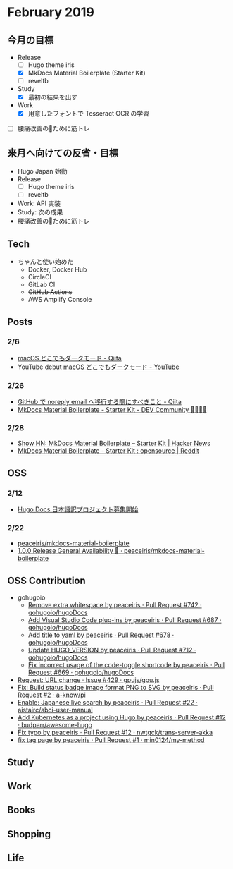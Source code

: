 # February 2019



## 今月の目標

- Release
    - [ ] Hugo theme iris
    - [x] MkDocs Material Boilerplate (Starter Kit)
    - [ ] reveltb
- Study
    - [x] 最初の結果を出す
- Work
    - [x] 用意したフォントで Tesseract OCR の学習
- [ ] 腰痛改善のために筋トレ



## 来月へ向けての反省・目標

- Hugo Japan 始動
- Release
    - [ ] Hugo theme iris
    - [ ] reveltb
- Work: API 実装
- Study: 次の成果
- 腰痛改善のために筋トレ



## Tech

- ちゃんと使い始めた
    - Docker, Docker Hub
    - CircleCI
    - GitLab CI
    - ~~GitHub Actions~~
    - AWS Amplify Console



## Posts

### 2/6

- [macOS どこでもダークモード - Qiita](https://qiita.com/peaceiris/items/9457e6a48e47b4a81c52)
- YouTube debut [macOS どこでもダークモード - YouTube](https://www.youtube.com/watch?v=Lme7xJvXZo0)

### 2/26

- [GitHub で noreply email へ移行する際にすべきこと - Qiita](https://qiita.com/peaceiris/items/76b424277cbc9226f1ed)
- [MkDocs Material Boilerplate - Starter Kit - DEV Community 👩‍💻👨‍💻](https://dev.to/peaceiris/mkdocs-material-boilerplate---starter-kit-7i4)

### 2/28

- [Show HN: MkDocs Material Boilerplate – Starter Kit | Hacker News](https://news.ycombinator.com/item?id=19270575)
- [MkDocs Material Boilerplate - Starter Kit : opensource | Reddit](https://www.reddit.com/r/opensource/comments/avq2vg/mkdocs_material_boilerplate_starter_kit/)



## OSS

### 2/12

- [Hugo Docs 日本語訳プロジェクト募集開始](https://twitter.com/piris314/status/1095281946710630400?s=20)

### 2/22

- [peaceiris/mkdocs-material-boilerplate](https://github.com/peaceiris/mkdocs-material-boilerplate)
- [1.0.0 Release General Availability 🎉 · peaceiris/mkdocs-material-boilerplate](https://github.com/peaceiris/mkdocs-material-boilerplate/releases/tag/1.0.0)



## OSS Contribution

- gohugoio
    - [Remove extra whitespace by peaceiris · Pull Request #742 · gohugoio/hugoDocs](https://github.com/gohugoio/hugoDocs/pull/742)
    - [Add Visual Studio Code plug-ins by peaceiris · Pull Request #687 · gohugoio/hugoDocs](https://github.com/gohugoio/hugoDocs/pull/687)
    - [Add title to yaml by peaceiris · Pull Request #678 · gohugoio/hugoDocs](https://github.com/gohugoio/hugoDocs/pull/678)
    - [Update HUGO_VERSION by peaceiris · Pull Request #712 · gohugoio/hugoDocs](https://github.com/gohugoio/hugoDocs/pull/712)
    - [Fix incorrect usage of the code-toggle shortcode by peaceiris · Pull Request #669 · gohugoio/hugoDocs](https://github.com/gohugoio/hugoDocs/pull/669)
- [Request: URL change · Issue #429 · gpujs/gpu.js](https://github.com/gpujs/gpu.js/issues/429)
- [Fix: Build status badge image format PNG to SVG by peaceiris · Pull Request #2 · a-know/pi](https://github.com/a-know/pi/pull/2)
- [Enable: Japanese live search by peaceiris · Pull Request #22 · aistairc/abci-user-manual](https://github.com/aistairc/abci-user-manual/pull/22)
- [Add Kubernetes as a project using Hugo by peaceiris · Pull Request #12 · budparr/awesome-hugo](https://github.com/budparr/awesome-hugo/pull/12)
- [Fix typo by peaceiris · Pull Request #12 · nwtgck/trans-server-akka](https://github.com/nwtgck/trans-server-akka/pull/12)
- [fix tag page by peaceiris · Pull Request #1 · min0124/my-method](https://github.com/min0124/my-method/pull/1)



## Study



## Work



## Books



## Shopping



## Life



<!-- Internal References -->
<!-- External References -->
